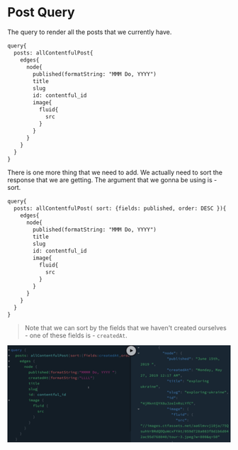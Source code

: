 # Post Query

The query to render all the posts that we currently have.

```
query{
  posts: allContentfulPost{
    edges{
      node{
        published(formatString: "MMM Do, YYYY")
        title
        slug
        id: contentful_id
        image{
          fluid{
            src
          }
        }
      }
    }
  }
}
```

There is one more thing that we need to add. We actually need to sort the response that we are getting. The argument that we gonna be using is - sort. 

```
query{
  posts: allContentfulPost( sort: {fields: published, order: DESC }){
    edges{
      node{
        published(formatString: "MMM Do, YYYY")
        title
        slug
        id: contentful_id
        image{
          fluid{
            src
          }
        }
      }
    }
  }
}
```

> Note that we can sort by the fields that we haven't created ourselves - one of these fields is - `createdAt`. 

![sort-field](./sort-field.png)

